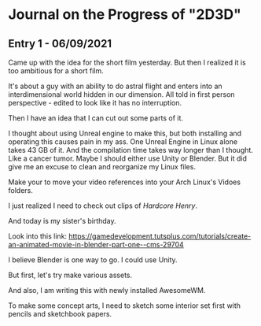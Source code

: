 # Journal on the Progress of "2D3D"

## Entry 1 - 06/09/2021

Came up with the idea for the short film yesterday. But then I
realized it is too ambitious for a short film.

It's about a guy with an ability to do astral flight and enters into
an interdimensional world hidden in our dimension. All told in first
person perspective - edited to look like it has no interruption.

Then I have an idea that I can cut out some parts of it.

I thought about using Unreal engine to make this, but both installing
and operating this causes pain in my ass. One Unreal Engine in Linux
alone takes 43 GB of it. And the compilation time takes way longer
than I thought.  Like a cancer tumor. Maybe I should either use Unity
or Blender. But it did give me an excuse to clean and reorganize my
Linux files.

Make your to move your video references into your Arch Linux's Vidoes
folders.

I just realized I need to check out clips of *Hardcore Henry*.

And today is my sister's birthday.

Look into this link:
https://gamedevelopment.tutsplus.com/tutorials/create-an-animated-movie-in-blender-part-one--cms-29704

I believe Blender is one way to go. I could use Unity.

But first, let's try make various assets.

And also, I am writing this with newly installed AwesomeWM.

To make some concept arts, I need to sketch some interior set first
with pencils and sketchbook papers.
